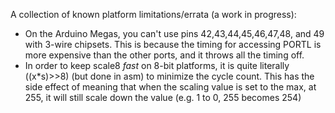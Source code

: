 A collection of known platform limitations/errata (a work in progress):

* On the Arduino Megas, you can't use pins 42,43,44,45,46,47,48, and 49 with 3-wire chipsets.  This is because the timing for accessing PORTL is more expensive than the other ports, and it throws all the timing off.
* In order to keep scale8 _fast_ on 8-bit platforms, it is quite literally ((x*s)>>8) (but done in asm) to minimize the cycle count.  This has the side effect of meaning that when the scaling value is set to the max, at 255, it will still scale down the value (e.g. 1 to 0, 255 becomes 254)